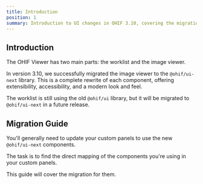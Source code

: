 ```yaml
---
title: Introduction
position: 1
summary: Introduction to UI changes in OHIF 3.10, covering the migration of the image viewer to the @ohif/ui-next library, a complete rewrite of UI components offering extensibility, accessibility, and a modern design, with guidance on updating custom panels.
---
```



## Introduction

The OHIF Viewer has two main parts: the worklist and the image viewer.

In version 3.10, we successfully migrated the image viewer to the `@ohif/ui-next` library. This is a complete rewrite of each component, offering extensibility, accessibility, and a modern look and feel.

The worklist is still using the old `@ohif/ui` library, but it will be migrated to `@ohif/ui-next` in a future release.

## Migration Guide

You'll generally need to update your custom panels to use the new `@ohif/ui-next` components.

The task is to find the direct mapping of the components you're using in your custom panels.

This guide will cover the migration for them.
